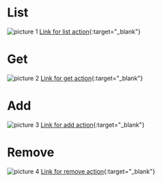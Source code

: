 # List
![picture 1](https://monosnap.com/image/pNhs4ZaWDUZaDL6pm6nJcnqo9tdUfW)
[Link for list action](https://monosnap.com/file/pNhs4ZaWDUZaDL6pm6nJcnqo9tdUfW){:target="_blank"}

# Get
![picture 2](https://monosnap.com/image/yrf0qXAm3mPoGsYEa73yeKwD6UlJIa)
[Link for get action](https://monosnap.com/file/yrf0qXAm3mPoGsYEa73yeKwD6UlJIa){:target="_blank"}

# Add
![picture 3](https://monosnap.com/image/pZF9rRJJS7kFvka4M6owVDSo4LZ1GR)
[Link for add action](https://monosnap.com/file/pZF9rRJJS7kFvka4M6owVDSo4LZ1GR){:target="_blank"}

# Remove
![picture 4](https://monosnap.com/image/EPruMi4X91it8xNwj5DcWKeUkbk1FU)
[Link for remove action](https://monosnap.com/file/EPruMi4X91it8xNwj5DcWKeUkbk1FU){:target="_blank"}
